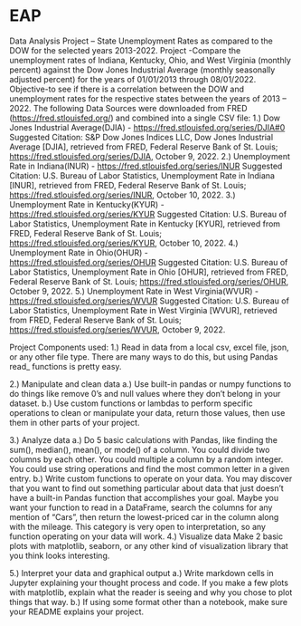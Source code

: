 # EAP
Data Analysis Project – State Unemployment Rates as compared to the DOW for the selected years 2013-2022.
Project -Compare the unemployment rates of Indiana, Kentucky, Ohio, and West Virginia  (monthly percent) against the Dow Jones Industrial Average (monthly seasonally adjusted percent) for the years of 01/01/2013 through 08/01/2022.  
Objective-to see if there is a correlation between the DOW and unemployment rates for the respective states between the years of 2013 – 2022.
The following Data Sources were downloaded from FRED (https://fred.stlouisfed.org/) and combined into a single CSV file:
1.)	Dow Jones Industrial Average(DJIA) - https://fred.stlouisfed.org/series/DJIA#0
Suggested Citation:
S&P Dow Jones Indices LLC, Dow Jones Industrial Average [DJIA], retrieved from FRED, Federal Reserve Bank of St. Louis; https://fred.stlouisfed.org/series/DJIA, October 9, 2022.
2.)	Unemployment Rate in Indiana(INUR) - https://fred.stlouisfed.org/series/INUR 
Suggested Citation:
U.S. Bureau of Labor Statistics, Unemployment Rate in Indiana [INUR], retrieved from FRED, Federal Reserve Bank of St. Louis; https://fred.stlouisfed.org/series/INUR, October 10, 2022.
3.)	Unemployment Rate in Kentucky(KYUR) - https://fred.stlouisfed.org/series/KYUR
Suggested Citation:
U.S. Bureau of Labor Statistics, Unemployment Rate in Kentucky [KYUR], retrieved from FRED, Federal Reserve Bank of St. Louis; https://fred.stlouisfed.org/series/KYUR, October 10, 2022.
4.)	Unemployment Rate in Ohio(OHUR) - https://fred.stlouisfed.org/series/OHUR
Suggested Citation:
U.S. Bureau of Labor Statistics, Unemployment Rate in Ohio [OHUR], retrieved from FRED, Federal Reserve Bank of St. Louis; https://fred.stlouisfed.org/series/OHUR, October 9, 2022.
5.)	Unemployment Rate in West Virginia(WVUR) - https://fred.stlouisfed.org/series/WVUR
Suggested Citation:
U.S. Bureau of Labor Statistics, Unemployment Rate in West Virginia [WVUR], retrieved from FRED, Federal Reserve Bank of St. Louis; https://fred.stlouisfed.org/series/WVUR, October 9, 2022.


Project Components used:
1.)	Read in data from a local csv, excel file, json, or any other file type. There are many ways to do this, but using Pandas read_ functions is pretty easy.

2.)	Manipulate and clean data
a.)	Use built-in pandas or numpy functions to do things like remove 0’s and null values where they don’t belong in your dataset.
b.)	Use custom functions or lambdas to perform specific operations to clean or manipulate your data, return those values, then use them in other parts of your project.

3.)	Analyze data
a.)	Do 5 basic calculations with Pandas, like finding the sum(), median(), mean(), or mode() of a column. You could divide two columns by each other. You could multiple a column by a random integer. You could use string operations and find the most common letter in a given entry. 
b.)	Write custom functions to operate on your data. You may discover that you want to find out something particular about data that just doesn’t have a built-in Pandas function that accomplishes your goal. Maybe you want your function to read in a DataFrame, search the columns for any mention of “Cars”, then return the lowest-priced car in the column along with the mileage. This category is very open to interpretation, so any function operating on your data will work. 
4.)	Visualize data
Make 2 basic plots with matplotlib, seaborn, or any other kind of visualization library that you think looks interesting. 

5.)	Interpret your data and graphical output
a.)	Write markdown cells in Jupyter explaining your thought process and code. If you make a few plots with matplotlib, explain what the reader is seeing and why you chose to plot things that way.
b.)	If using some format other than a notebook, make sure your README explains your project.				
